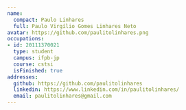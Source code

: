 ```yaml
---
name:
  compact: Paulo Linhares
  full: Paulo Virgílio Gomes Linhares Neto
avatar: https://github.com/paulitolinhares.png
occupations:
- id: 20111370021
  type: student
  campus: ifpb-jp
  course: cstsi
  isFinished: true
addresses:
  github: https://github.com/paulitolinhares
  linkedin: https://www.linkedin.com/in/paulitolinhares/
  email: paulitolinhares@gmail.com
---
```

